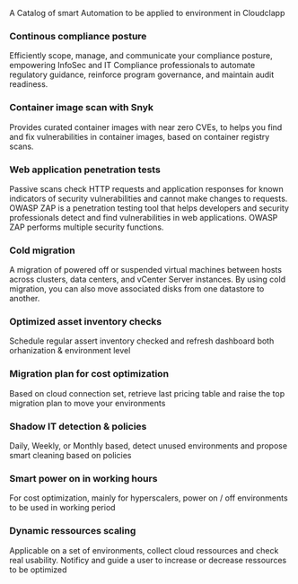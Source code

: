 A Catalog of smart Automation to be applied to environment in Cloudclapp

### Continous compliance posture
Efficiently scope, manage, and communicate your compliance posture, empowering InfoSec and IT Compliance professionals to automate regulatory guidance, reinforce program governance, and maintain audit readiness.

### Container image scan with Snyk
Provides curated container images with near zero CVEs, to helps you find and fix vulnerabilities in container images, based on container registry scans.

### Web application penetration tests
Passive scans check HTTP requests and application responses for known indicators of security vulnerabilities and cannot make changes to requests.
OWASP ZAP is a penetration testing tool that helps developers and security professionals detect and find vulnerabilities in web applications. OWASP ZAP performs multiple security functions.

### Cold migration
A migration of powered off or suspended virtual machines between hosts across clusters, data centers, and vCenter Server instances. By using cold migration, you can also move associated disks from one datastore to another.

### Optimized asset inventory checks
Schedule regular assert inventory checked and refresh dashboard both orhanization & environment level

### Migration plan for cost optimization
Based on cloud connection set, retrieve last pricing table and raise the top migration plan to move your environments

### Shadow IT detection & policies
Daily, Weekly, or Monthly based, detect unused environments and propose smart cleaning based on policies

### Smart power on in working hours
For cost optimization, mainly for hyperscalers, power on / off environments to be used in working period

### Dynamic ressources scaling
Applicable on a set of environments, collect cloud ressources and check real usability. Notificy and guide a user to increase or decrease ressources to be optimized

